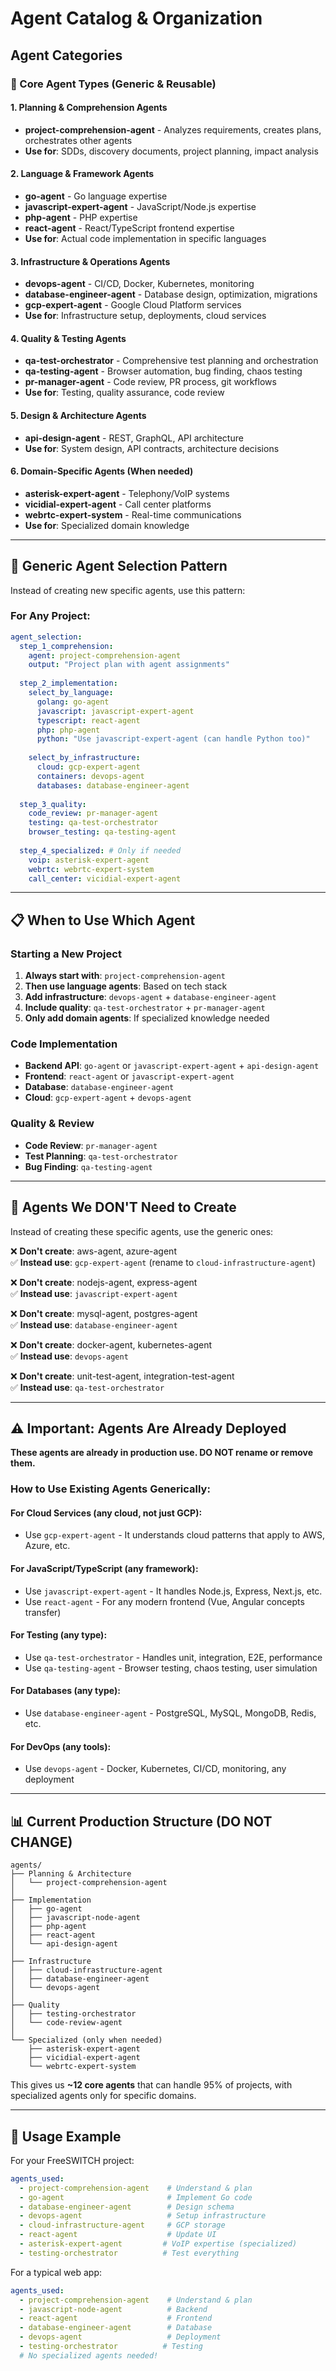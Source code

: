 # Agent Catalog & Organization

## Agent Categories

### 🎯 Core Agent Types (Generic & Reusable)

#### 1. **Planning & Comprehension Agents**
- **project-comprehension-agent** - Analyzes requirements, creates plans, orchestrates other agents
- **Use for**: SDDs, discovery documents, project planning, impact analysis

#### 2. **Language & Framework Agents** 
- **go-agent** - Go language expertise
- **javascript-expert-agent** - JavaScript/Node.js expertise  
- **php-agent** - PHP expertise
- **react-agent** - React/TypeScript frontend expertise
- **Use for**: Actual code implementation in specific languages

#### 3. **Infrastructure & Operations Agents**
- **devops-agent** - CI/CD, Docker, Kubernetes, monitoring
- **database-engineer-agent** - Database design, optimization, migrations
- **gcp-expert-agent** - Google Cloud Platform services
- **Use for**: Infrastructure setup, deployments, cloud services

#### 4. **Quality & Testing Agents**
- **qa-test-orchestrator** - Comprehensive test planning and orchestration
- **qa-testing-agent** - Browser automation, bug finding, chaos testing
- **pr-manager-agent** - Code review, PR process, git workflows
- **Use for**: Testing, quality assurance, code review

#### 5. **Design & Architecture Agents**
- **api-design-agent** - REST, GraphQL, API architecture
- **Use for**: System design, API contracts, architecture decisions

#### 6. **Domain-Specific Agents** (When needed)
- **asterisk-expert-agent** - Telephony/VoIP systems
- **vicidial-expert-agent** - Call center platforms
- **webrtc-expert-system** - Real-time communications
- **Use for**: Specialized domain knowledge

---

## 🔄 Generic Agent Selection Pattern

Instead of creating new specific agents, use this pattern:

### For Any Project:

```yaml
agent_selection:
  step_1_comprehension:
    agent: project-comprehension-agent
    output: "Project plan with agent assignments"
    
  step_2_implementation:
    select_by_language:
      golang: go-agent
      javascript: javascript-expert-agent
      typescript: react-agent
      php: php-agent
      python: "Use javascript-expert-agent (can handle Python too)"
      
    select_by_infrastructure:
      cloud: gcp-expert-agent
      containers: devops-agent
      databases: database-engineer-agent
      
  step_3_quality:
    code_review: pr-manager-agent
    testing: qa-test-orchestrator
    browser_testing: qa-testing-agent
    
  step_4_specialized: # Only if needed
    voip: asterisk-expert-agent
    webrtc: webrtc-expert-system
    call_center: vicidial-expert-agent
```

---

## 📋 When to Use Which Agent

### Starting a New Project
1. **Always start with**: `project-comprehension-agent`
2. **Then use language agents**: Based on tech stack
3. **Add infrastructure**: `devops-agent` + `database-engineer-agent`
4. **Include quality**: `qa-test-orchestrator` + `pr-manager-agent`
5. **Only add domain agents**: If specialized knowledge needed

### Code Implementation
- **Backend API**: `go-agent` or `javascript-expert-agent` + `api-design-agent`
- **Frontend**: `react-agent` or `javascript-expert-agent`
- **Database**: `database-engineer-agent`
- **Cloud**: `gcp-expert-agent` + `devops-agent`

### Quality & Review
- **Code Review**: `pr-manager-agent`
- **Test Planning**: `qa-test-orchestrator`
- **Bug Finding**: `qa-testing-agent`

---

## 🚫 Agents We DON'T Need to Create

Instead of creating these specific agents, use the generic ones:

❌ **Don't create**: aws-agent, azure-agent  
✅ **Instead use**: `gcp-expert-agent` (rename to `cloud-infrastructure-agent`)

❌ **Don't create**: nodejs-agent, express-agent  
✅ **Instead use**: `javascript-expert-agent`

❌ **Don't create**: mysql-agent, postgres-agent  
✅ **Instead use**: `database-engineer-agent`

❌ **Don't create**: docker-agent, kubernetes-agent  
✅ **Instead use**: `devops-agent`

❌ **Don't create**: unit-test-agent, integration-test-agent  
✅ **Instead use**: `qa-test-orchestrator`

---

## ⚠️ Important: Agents Are Already Deployed

**These agents are already in production use. DO NOT rename or remove them.**

### How to Use Existing Agents Generically:

#### For Cloud Services (any cloud, not just GCP):
- Use `gcp-expert-agent` - It understands cloud patterns that apply to AWS, Azure, etc.

#### For JavaScript/TypeScript (any framework):
- Use `javascript-expert-agent` - It handles Node.js, Express, Next.js, etc.
- Use `react-agent` - For any modern frontend (Vue, Angular concepts transfer)

#### For Testing (any type):
- Use `qa-test-orchestrator` - Handles unit, integration, E2E, performance
- Use `qa-testing-agent` - Browser testing, chaos testing, user simulation

#### For Databases (any type):
- Use `database-engineer-agent` - PostgreSQL, MySQL, MongoDB, Redis, etc.

#### For DevOps (any tools):
- Use `devops-agent` - Docker, Kubernetes, CI/CD, monitoring, any deployment

---

## 📊 Current Production Structure (DO NOT CHANGE)

```
agents/
├── Planning & Architecture
│   └── project-comprehension-agent
│
├── Implementation
│   ├── go-agent
│   ├── javascript-node-agent
│   ├── php-agent
│   ├── react-agent
│   └── api-design-agent
│
├── Infrastructure
│   ├── cloud-infrastructure-agent
│   ├── database-engineer-agent
│   └── devops-agent
│
├── Quality
│   ├── testing-orchestrator
│   └── code-review-agent
│
└── Specialized (only when needed)
    ├── asterisk-expert-agent
    ├── vicidial-expert-agent
    └── webrtc-expert-system
```

This gives us **~12 core agents** that can handle 95% of projects, with specialized agents only for specific domains.

---

## 🎯 Usage Example

For your FreeSWITCH project:
```yaml
agents_used:
  - project-comprehension-agent    # Understand & plan
  - go-agent                       # Implement Go code
  - database-engineer-agent        # Design schema
  - devops-agent                   # Setup infrastructure
  - cloud-infrastructure-agent     # GCP storage
  - react-agent                    # Update UI
  - asterisk-expert-agent         # VoIP expertise (specialized)
  - testing-orchestrator          # Test everything
```

For a typical web app:
```yaml
agents_used:
  - project-comprehension-agent    # Understand & plan
  - javascript-node-agent          # Backend
  - react-agent                    # Frontend
  - database-engineer-agent        # Database
  - devops-agent                   # Deployment
  - testing-orchestrator          # Testing
  # No specialized agents needed!
```
